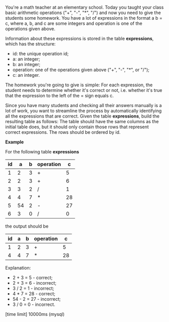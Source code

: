 You're a math teacher at an elementary school. Today you taught your class basic arithmetic operations ("+", "-", "*", "/") and now you need to give the students some homework. You have a lot of expressions in the format a <operation> b = c, where a, b, and c are some integers and operation is one of the operations given above.

Information about these expressions is stored in the table __expressions__, which has the structure:

* id: the unique operation id;
* a: an integer;
* b: an integer;
* operation: one of the operations given above ("+", "-", "*", or "/");
* c: an integer.

The homework you're going to give is simple: For each expression, the student needs to determine whether it's correct or not, i.e. whether it's true that the expression to the left of the = sign equals c.

Since you have many students and checking all their answers manually is a lot of work, you want to streamline the process by automatically identifying all the expressions that are correct. Given the table __expressions__, build the resulting table as follows: The table should have the same columns as the initial table does, but it should only contain those rows that represent correct expressions. The rows should be ordered by id.

__Example__

For the following table __expressions__

|id|	a|	b|	operation|	c|
|---|---|---|---|---|
|1|	2|	3|	+|	5|
|2|	2|	3|	+|	6|
|3|	3|	2|	/|	1|
|4|	4|	7|	*|	28|
|5|	54|	2|	-|	27|
|6|	3|	0|	/|	0|

the output should be

|id|	a|	b|	operation|	c|
|---|---|---|---|---|
|1|	2|	3|	+|	5|
|4|	4|	7|	*|	28|

Explanation:

* 2 + 3 = 5 - correct;
* 2 + 3 = 6 - incorrect;
* 3 / 2 = 1 - incorrect;
* 4 * 7 = 28 - correct;
* 54 - 2 = 27 - incorrect;
* 3 / 0 = 0 - incorrect.

[time limit] 10000ms (mysql)